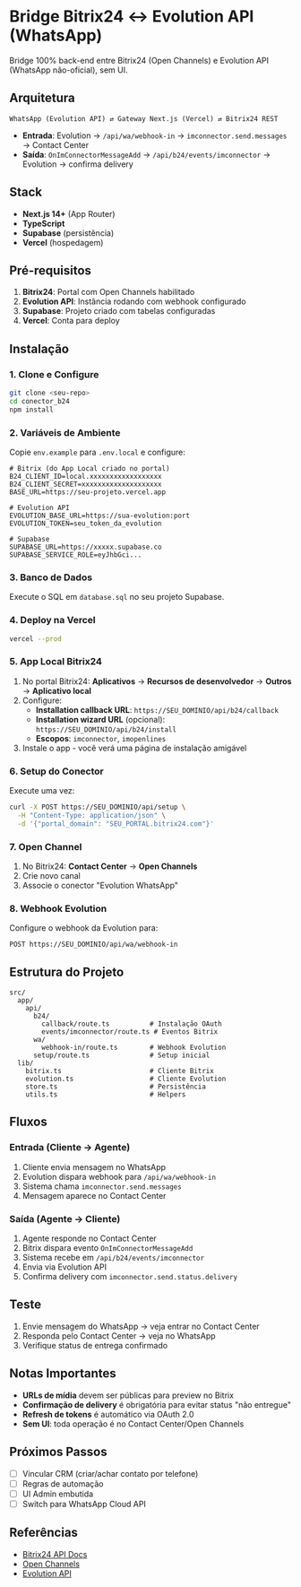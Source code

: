 # Bridge Bitrix24 ↔ Evolution API (WhatsApp)

Bridge 100% back-end entre Bitrix24 (Open Channels) e Evolution API (WhatsApp não-oficial), sem UI.

## Arquitetura

```
WhatsApp (Evolution API) ⇄ Gateway Next.js (Vercel) ⇄ Bitrix24 REST
```

- **Entrada**: Evolution → `/api/wa/webhook-in` → `imconnector.send.messages` → Contact Center
- **Saída**: `OnImConnectorMessageAdd` → `/api/b24/events/imconnector` → Evolution → confirma delivery

## Stack

- **Next.js 14+** (App Router)
- **TypeScript**
- **Supabase** (persistência)
- **Vercel** (hospedagem)

## Pré-requisitos

1. **Bitrix24**: Portal com Open Channels habilitado
2. **Evolution API**: Instância rodando com webhook configurado
3. **Supabase**: Projeto criado com tabelas configuradas
4. **Vercel**: Conta para deploy

## Instalação

### 1. Clone e Configure

```bash
git clone <seu-repo>
cd conector_b24
npm install
```

### 2. Variáveis de Ambiente

Copie `env.example` para `.env.local` e configure:

```env
# Bitrix (do App Local criado no portal)
B24_CLIENT_ID=local.xxxxxxxxxxxxxxxxxx
B24_CLIENT_SECRET=xxxxxxxxxxxxxxxxxxxx
BASE_URL=https://seu-projeto.vercel.app

# Evolution API
EVOLUTION_BASE_URL=https://sua-evolution:port
EVOLUTION_TOKEN=seu_token_da_evolution

# Supabase
SUPABASE_URL=https://xxxxx.supabase.co
SUPABASE_SERVICE_ROLE=eyJhbGci...
```

### 3. Banco de Dados

Execute o SQL em `database.sql` no seu projeto Supabase.

### 4. Deploy na Vercel

```bash
vercel --prod
```

### 5. App Local Bitrix24

1. No portal Bitrix24: **Aplicativos** → **Recursos de desenvolvedor** → **Outros** → **Aplicativo local**
2. Configure:
   - **Installation callback URL**: `https://SEU_DOMINIO/api/b24/callback`
   - **Installation wizard URL** (opcional): `https://SEU_DOMINIO/api/b24/install`
   - **Escopos**: `imconnector`, `imopenlines`
3. Instale o app - você verá uma página de instalação amigável

### 6. Setup do Conector

Execute uma vez:

```bash
curl -X POST https://SEU_DOMINIO/api/setup \
  -H "Content-Type: application/json" \
  -d '{"portal_domain": "SEU_PORTAL.bitrix24.com"}'
```

### 7. Open Channel

1. No Bitrix24: **Contact Center** → **Open Channels**
2. Crie novo canal
3. Associe o conector "Evolution WhatsApp"

### 8. Webhook Evolution

Configure o webhook da Evolution para:
```
POST https://SEU_DOMINIO/api/wa/webhook-in
```

## Estrutura do Projeto

```
src/
  app/
    api/
      b24/
        callback/route.ts          # Instalação OAuth
        events/imconnector/route.ts # Eventos Bitrix
      wa/
        webhook-in/route.ts        # Webhook Evolution
      setup/route.ts               # Setup inicial
  lib/
    bitrix.ts                      # Cliente Bitrix
    evolution.ts                   # Cliente Evolution
    store.ts                       # Persistência
    utils.ts                       # Helpers
```

## Fluxos

### Entrada (Cliente → Agente)
1. Cliente envia mensagem no WhatsApp
2. Evolution dispara webhook para `/api/wa/webhook-in`
3. Sistema chama `imconnector.send.messages`
4. Mensagem aparece no Contact Center

### Saída (Agente → Cliente)
1. Agente responde no Contact Center
2. Bitrix dispara evento `OnImConnectorMessageAdd`
3. Sistema recebe em `/api/b24/events/imconnector`
4. Envia via Evolution API
5. Confirma delivery com `imconnector.send.status.delivery`

## Teste

1. Envie mensagem do WhatsApp → veja entrar no Contact Center
2. Responda pelo Contact Center → veja no WhatsApp
3. Verifique status de entrega confirmado

## Notas Importantes

- **URLs de mídia** devem ser públicas para preview no Bitrix
- **Confirmação de delivery** é obrigatória para evitar status "não entregue"
- **Refresh de tokens** é automático via OAuth 2.0
- **Sem UI**: toda operação é no Contact Center/Open Channels

## Próximos Passos

- [ ] Vincular CRM (criar/achar contato por telefone)
- [ ] Regras de automação
- [ ] UI Admin embutida
- [ ] Switch para WhatsApp Cloud API

## Referências

- [Bitrix24 API Docs](https://apidocs.bitrix24.com)
- [Open Channels](https://helpdesk.bitrix24.com)
- [Evolution API](https://doc.evolution-api.com)
